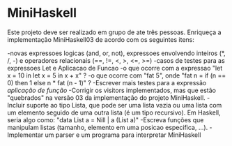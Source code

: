 # MiniHaskell


Este projeto deve ser realizado em grupo de ate três pessoas. Enriqueça a implementação MiniHaskell03 de acordo com os seguintes itens:

-novas expressoes logicas (and, or, not), expressoes envolvendo inteiros (*, /, -) e operadores relacionais (==, !=, <, >, <=, >=)
-casos de testes para as expressoes Let e Aplicacao de Funcao
      -o que ocorre com a expressao "let x = 10 in let x = 5 in x + x" ?
      -o que ocorre com "fat 5", onde "fat n = if (n == 0) then 1 else n * fat (n - 1)" ?
-Escrever mais testes para a expressão *aplicação de função*
-Corrigir os visitors implementados, mas que estão "quebrados" na versão 03 da implementação do projeto MiniHaskell.
-Incluir suporte ao tipo Lista, que pode ser uma lista vazia ou uma lista com um elemento seguido de uma outra lista (é um tipo recursivo). Em Haskell, seria algo como:  "data List a = Nill | a (List a)"
-Escreva funções que manipulam listas (tamanho, elemento em uma posicao especifica, ...).
-Implementar um parser e um programa para interpretar MiniHaskell
